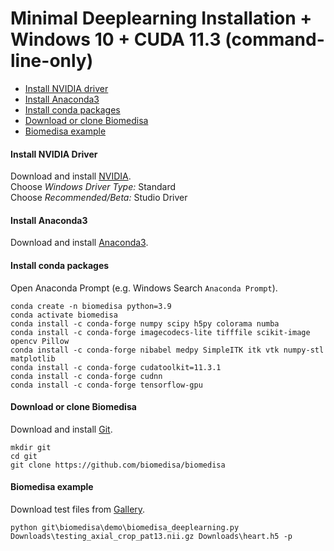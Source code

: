 # Minimal Deeplearning Installation + Windows 10 + CUDA 11.3 (command-line-only)

- [Install NVIDIA driver](#install-nvidia-driver)
- [Install Anaconda3](#install-anaconda3)
- [Install conda packages](#install-conda-packages)
- [Download or clone Biomedisa](#download-or-clone-biomedisa)
- [Biomedisa example](#biomedisa-example)


#### Install NVIDIA Driver
Download and install [NVIDIA](https://www.nvidia.com/Download/Find.aspx?lang=en-us).  
Choose *Windows Driver Type:* Standard  
Choose *Recommended/Beta:* Studio Driver


#### Install Anaconda3
Download and install [Anaconda3](https://www.anaconda.com/products/individual#windows).


#### Install conda packages
Open Anaconda Prompt (e.g. Windows Search `Anaconda Prompt`).
```
conda create -n biomedisa python=3.9
conda activate biomedisa
conda install -c conda-forge numpy scipy h5py colorama numba
conda install -c conda-forge imagecodecs-lite tifffile scikit-image opencv Pillow
conda install -c conda-forge nibabel medpy SimpleITK itk vtk numpy-stl matplotlib
conda install -c conda-forge cudatoolkit=11.3.1
conda install -c conda-forge cudnn
conda install -c conda-forge tensorflow-gpu
```

#### Download or clone Biomedisa
Download and install [Git](https://github.com/git-for-windows/git/releases/download/v2.28.0.windows.1/Git-2.28.0-64-bit.exe).
```
mkdir git
cd git
git clone https://github.com/biomedisa/biomedisa
```

#### Biomedisa example
Download test files from [Gallery](https://biomedisa.de/gallery/).
```
python git\biomedisa\demo\biomedisa_deeplearning.py Downloads\testing_axial_crop_pat13.nii.gz Downloads\heart.h5 -p
```

